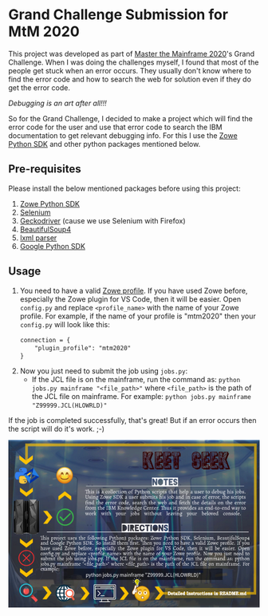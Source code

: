 # Grand Challenge Submission for MtM 2020

This project was developed as part of [Master the Mainframe 2020](http://masterthemainframe.com/)'s Grand Challenge.
When I was doing the challenges myself, I found that most of the people get stuck when an error occurs.
They usually don't know where to find the error code and how to search the web for solution even if they do get the error code.

*Debugging is an art after all!!!*

So for the Grand Challenge, I decided to make a project which will find the error code for the user and use that error code to search the IBM documentation to get relevant debugging info.
For this I use the [Zowe Python SDK](https://zowe-client-python-sdk.readthedocs.io/en/latest/) and other python packages mentioned below.

## Pre-requisites

Please install the below mentioned packages before using this project:

1. [Zowe Python SDK](https://zowe-client-python-sdk.readthedocs.io/en/latest/usage/installation.html)
1. [Selenium](https://pypi.org/project/selenium/)
1. [Geckodriver](https://github.com/mozilla/geckodriver/releases) (cause we use Selenium with Firefox)
1. [BeautifulSoup4](https://www.crummy.com/software/BeautifulSoup/bs4/doc/#installing-beautiful-soup)
1. [lxml parser](https://www.crummy.com/software/BeautifulSoup/bs4/doc/#installing-a-parser)
1. [Google Python SDK](https://pypi.org/project/google/)

## Usage

1. You need to have a valid [Zowe profile](https://docs.zowe.org/stable/user-guide/ze-profiles.html). If you have used Zowe before, especially the Zowe plugin for VS Code, then it will be easier. Open `config.py` and replace `<profile_name>` with the name of your Zowe profile. For example, if the name of your profile is "mtm2020" then your `config.py` will look like this:
    ```
    connection = {
	    "plugin_profile": "mtm2020"
	}
    ```
1. Now you just need to submit the job using `jobs.py`:
	- If the JCL file is on the mainframe, run the command as: `python jobs.py mainframe "<file_path>"` where `<file_path>` is the path of the JCL file on mainframe. For example:
	`python jobs.py mainframe "Z99999.JCL(HLOWRLD)"`

If the job is completed successfully, that's great! But if an error occurs then the script will do it's work. ;-)

![](MtM_2020_-_Made_with_PosterMyWall.png)
